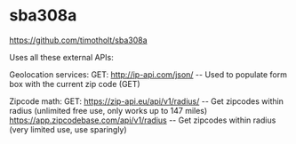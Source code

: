 # sba308a

https://github.com/timotholt/sba308a

Uses all these external APIs:

Geolocation services:
    GET:
        http://ip-api.com/json/                     -- Used to populate form box with the current zip code (GET)

Zipcode math:
    GET:
        https://zip-api.eu/api/v1/radius/           -- Get zipcodes within radius (unlimited free use, only works up to 147 miles) 
        https://app.zipcodebase.com/api/v1/radius   -- Get zipcodes within radius (very limited use, use sparingly)

